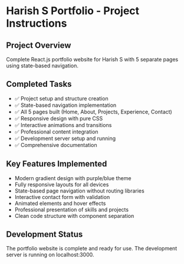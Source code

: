 # Harish S Portfolio - Project Instructions

## Project Overview
Complete React.js portfolio website for Harish S with 5 separate pages using state-based navigation.

## Completed Tasks
- ✅ Project setup and structure creation
- ✅ State-based navigation implementation 
- ✅ All 5 pages built (Home, About, Projects, Experience, Contact)
- ✅ Responsive design with pure CSS
- ✅ Interactive animations and transitions
- ✅ Professional content integration
- ✅ Development server setup and running
- ✅ Comprehensive documentation

## Key Features Implemented
- Modern gradient design with purple/blue theme
- Fully responsive layouts for all devices
- State-based page navigation without routing libraries
- Interactive contact form with validation
- Animated elements and hover effects
- Professional presentation of skills and projects
- Clean code structure with component separation

## Development Status
The portfolio website is complete and ready for use. The development server is running on localhost:3000.
